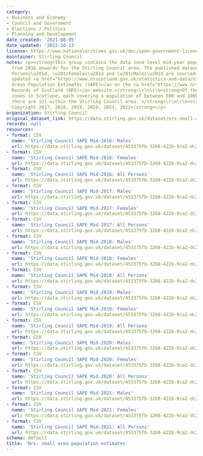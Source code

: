 ```yaml
---
category:
- Business and Economy
- Council and Government
- Elections / Politics
- Planning and Development
date_created: '2021-08-05'
date_updated: '2022-10-13'
license: https://www.nationalarchives.gov.uk/doc/open-government-licence/version/3/
maintainer: Stirling Council
notes: <p><strong>This group contains the data zone level mid-year population estimates
  from 2016 onwards for the Stirling Council area. The published datasets for \u201cAll
  Persons\u201d, \u201cFemales\u201d and \u201cMales\u201d are sourced from the annually
  updated <a href="https://www.nrscotland.gov.uk/statistics-and-data/statistics/statistics-by-theme/population/population-estimates/2011-based-special-area-population-estimates/small-area-population-estimates">Small
  Areas Population Estimates (SAPE)</a> on the <a href="https://www.nrscotland.gov.uk/">National
  Records of Scotland (NRS)</a> website.</strong>\r\n\r\n<strong>Of the 6,976 data
  zones in Scotland, each covering a population of between 500 and 1000 residents,
  there are 121 within the Stirling Council area. </strong>\r\n\r\n<strong>\xa9 Crown
  Copyright 2017, 2018, 2019, 2020, 2021, 2022</strong></p>
organization: Stirling Council
original_dataset_link: https://data.stirling.gov.uk/dataset/nrs-small-area-population-estimates
records: null
resources:
- format: CSV
  name: 'Stirling Council SAPE Mid-2016: Males'
  url: https://data.stirling.gov.uk/dataset/453375fb-3268-422b-9ca2-dc2164339ec3/resource/fc927111-6a0f-45fb-a7bb-a4faf91b60e8/download/20220712-stirling-council-sape-mid-2016-males.csv
- format: CSV
  name: 'Stirling Council SAPE Mid-2016: Females'
  url: https://data.stirling.gov.uk/dataset/453375fb-3268-422b-9ca2-dc2164339ec3/resource/cbed92fa-ce94-4761-b891-15c72f9df9ee/download/20220712-stirling-council-sape-mid-2016-females.csv
- format: CSV
  name: 'Stirling Council SAPE Mid-2016: All Persons'
  url: https://data.stirling.gov.uk/dataset/453375fb-3268-422b-9ca2-dc2164339ec3/resource/b14a5f9e-57fe-4e24-9793-081d8a0045db/download/20220712-stirling-council-sape-mid-2016-all-persons.csv
- format: CSV
  name: 'Stirling Council SAPE Mid-2017: Males'
  url: https://data.stirling.gov.uk/dataset/453375fb-3268-422b-9ca2-dc2164339ec3/resource/a53b6517-a086-4374-b24d-9b34e37f69e3/download/20220712-stirling-council-sape-mid-2017-males.csv
- format: CSV
  name: 'Stirling Council SAPE Mid-2017: Females'
  url: https://data.stirling.gov.uk/dataset/453375fb-3268-422b-9ca2-dc2164339ec3/resource/84acd032-07e7-4a0a-9105-e530309df8c4/download/20220712-stirling-council-sape-mid-2017-females.csv
- format: CSV
  name: 'Stirling Council SAPE Mid-2017: All Persons'
  url: https://data.stirling.gov.uk/dataset/453375fb-3268-422b-9ca2-dc2164339ec3/resource/20e3984c-add4-4c7e-b2c9-78c8e73b3ae3/download/20220712-stirling-council-sape-mid-2017-all-persons.csv
- format: CSV
  name: 'Stirling Council SAPE Mid-2018: Males'
  url: https://data.stirling.gov.uk/dataset/453375fb-3268-422b-9ca2-dc2164339ec3/resource/7928eea8-278f-496c-91fe-9ae56ce56573/download/20220712-stirling-council-sape-mid-2018-males.csv
- format: CSV
  name: 'Stirling Council SAPE Mid-2018: Females'
  url: https://data.stirling.gov.uk/dataset/453375fb-3268-422b-9ca2-dc2164339ec3/resource/880158b1-8a3a-42cc-8b0e-7af34410c3a5/download/20220712-stirling-council-sape-mid-2018-females.csv
- format: CSV
  name: 'Stirling Council SAPE Mid-2018: All Persons'
  url: https://data.stirling.gov.uk/dataset/453375fb-3268-422b-9ca2-dc2164339ec3/resource/abcb30e1-2a4a-4a03-8cb0-780b9de810aa/download/20220712-stirling-council-sape-mid-2018-all-persons.csv
- format: CSV
  name: 'Stirling Council SAPE Mid-2019: Males'
  url: https://data.stirling.gov.uk/dataset/453375fb-3268-422b-9ca2-dc2164339ec3/resource/962f7a80-644c-424c-931e-dc92e0426c25/download/20220712-stirling-council-sape-mid-2019-males.csv
- format: CSV
  name: 'Stirling Council SAPE Mid-2019: Females'
  url: https://data.stirling.gov.uk/dataset/453375fb-3268-422b-9ca2-dc2164339ec3/resource/a447d4ff-1c04-4f51-a4cc-085b0f839132/download/20220712-stirling-council-sape-mid-2019-females.csv
- format: CSV
  name: 'Stirling Council SAPE Mid-2019: All Persons'
  url: https://data.stirling.gov.uk/dataset/453375fb-3268-422b-9ca2-dc2164339ec3/resource/ceac5b79-4024-4c84-af3a-f22a88ac2802/download/20220712-stirling-council-sape-mid-2019-all-persons.csv
- format: CSV
  name: 'Stirling Council SAPE Mid-2020: Males'
  url: https://data.stirling.gov.uk/dataset/453375fb-3268-422b-9ca2-dc2164339ec3/resource/6634361f-70a8-46e6-9edf-e1d64a2b177d/download/20220712-stirling-council-sape-mid-2020-males.csv
- format: CSV
  name: 'Stirling Council SAPE Mid-2020: Females'
  url: https://data.stirling.gov.uk/dataset/453375fb-3268-422b-9ca2-dc2164339ec3/resource/a028f84f-ad11-4d5e-9cae-5d967d372b1c/download/20220712-stirling-council-sape-mid-2020-females.csv
- format: CSV
  name: 'Stirling Council SAPE Mid-2020: All Persons'
  url: https://data.stirling.gov.uk/dataset/453375fb-3268-422b-9ca2-dc2164339ec3/resource/d7febc0e-8f0f-46ba-b216-b2a97c934851/download/20220712-stirling-council-sape-mid-2020-all-persons.csv
- format: CSV
  name: 'Stirling Council SAPE Mid-2021: Males'
  url: https://data.stirling.gov.uk/dataset/453375fb-3268-422b-9ca2-dc2164339ec3/resource/8561454d-1fee-4aa2-ab4c-88424111ba41/download/20220905-stirling-council-sape-mid-2021-males.csv
- format: CSV
  name: 'Stirling Council SAPE Mid-2021: Females'
  url: https://data.stirling.gov.uk/dataset/453375fb-3268-422b-9ca2-dc2164339ec3/resource/761870c8-e8ed-4e77-941c-810c879236e4/download/20220905-stirling-council-sape-mid-2021-females.csv
- format: CSV
  name: 'Stirling Council SAPE Mid-2021: All Persons'
  url: https://data.stirling.gov.uk/dataset/453375fb-3268-422b-9ca2-dc2164339ec3/resource/f292f707-4914-4bdf-a9ca-b2f28a7e3a7d/download/20220905-stirling-council-sape-mid-2021-all-persons.csv
schema: default
title: 'Nrs: small area population estimates'
---
```

